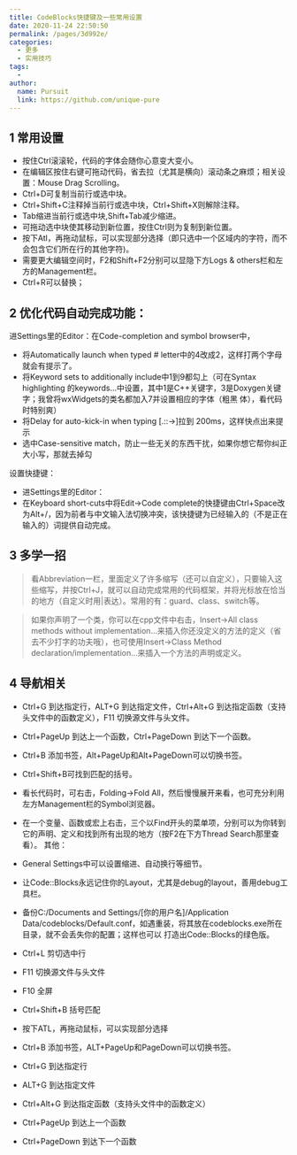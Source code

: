 ```yaml
---
title: CodeBlocks快捷键及一些常用设置
date: 2020-11-24 22:50:50
permalink: /pages/3d992e/
categories:
  - 更多
  - 实用技巧
tags:
  - 
author: 
  name: Pursuit
  link: https://github.com/unique-pure
---
```

## 1 常用设置

* 按住Ctrl滚滚轮，代码的字体会随你心意变大变小。
* 在编辑区按住右键可拖动代码，省去拉（尤其是横向）滚动条之麻烦；相关设置：Mouse Drag Scrolling。
* Ctrl+D可复制当前行或选中块。
* Ctrl+Shift+C注释掉当前行或选中块，Ctrl+Shift+X则解除注释。
* Tab缩进当前行或选中块,Shift+Tab减少缩进。
* 可拖动选中块使其移动到新位置，按住Ctrl则为复制到新位置。
* 按下Atl，再拖动鼠标，可以实现部分选择（即只选中一个区域内的字符，而不会包含它们所在行的其他字符)。
* 需要更大编辑空间时，F2和Shift+F2分别可以显隐下方Logs & others栏和左方的Management栏。
* Ctrl+R可以替换；

## 2 优化代码自动完成功能：

进Settings里的Editor：在Code-completion and symbol browser中，

* 将Automatically launch when typed # letter中的4改成2，这样打两个字母就会有提示了。
* 将Keyword sets to additionally include中1到9都勾上（可在Syntax highlighting 的keywords...中设置，其中1是C++关键字，3是Doxygen关键字；我曾将wxWidgets的类名都加入7并设置相应的字体（粗黑 体），看代码时特别爽）
* 将Delay for auto-kick-in when typing [.::->]拉到 200ms，这样快点出来提示
* 选中Case-sensitive match，防止一些无关的东西干扰，如果你想它帮你纠正大小写，那就去掉勾

设置快捷键：

* 进Settings里的Editor：
* 在Keyboard short-cuts中将Edit->Code complete的快捷键由Ctrl+Space改为Alt+/，因为前者与中文输入法切换冲突，该快捷键为已经输入的（不是正在输入的）词提供自动完成。

## 3 多学一招

>看Abbreviation一栏，里面定义了许多缩写（还可以自定义），只要输入这些缩写，并按Ctrl+J，就可以自动完成常用的代码框架，并将光标放在恰当的地方（自定义时用|表达）。常用的有：guard、class、switch等。


>如果你声明了一个类，你可以在cpp文件中右击，Insert->All class methods without implementation...来插入你还没定义的方法的定义（省去不少打字的功夫哦），也可使用Insert->Class Method declaration/implementation...来插入一个方法的声明或定义。

## 4 导航相关

* Ctrl+G 到达指定行，ALT+G 到达指定文件，Ctrl+Alt+G 到达指定函数（支持头文件中的函数定义），F11 切换源文件与头文件。
* Ctrl+PageUp 到达上一个函数，Ctrl+PageDown 到达下一个函数。
* Ctrl+B 添加书签，Alt+PageUp和Alt+PageDown可以切换书签。
* Ctrl+Shift+B可找到匹配的括号。
* 看长代码时，可右击，Folding->Fold All，然后慢慢展开来看，也可充分利用左方Management栏的Symbol浏览器。
* 在一个变量、函数或宏上右击，三个以Find开头的菜单项，分别可以为你转到它的声明、定义和找到所有出现的地方（按F2在下方Thread Search那里查看）。
	其他：
* General Settings中可以设置缩进、自动换行等细节。
* 让Code::Blocks永远记住你的Layout，尤其是debug的layout，善用debug工具栏。
* 备份C:/Documents and Settings/[你的用户名]/Application Data/codeblocks/Default.conf，如遇重装，将其放在codeblocks.exe所在目录，就不会丢失你的配置；这样也可以 打造出Code::Blocks的绿色版。


* Ctrl+L 剪切选中行

* F11 切换源文件与头文件

* F10 全屏

* Ctrl+Shift+B 括号匹配

* 按下ATL，再拖动鼠标，可以实现部分选择

* Ctrl+B 添加书签，ALT+PageUp和PageDown可以切换书签。

* Ctrl+G 到达指定行


* ALT+G 到达指定文件

* Ctrl+Alt+G 到达指定函数（支持头文件中的函数定义）

* Ctrl+PageUp 到达上一个函数

* Ctrl+PageDown 到达下一个函数